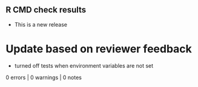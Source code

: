 ## R CMD check results

* This is a new release

# Update based on reviewer feedback
  - turned off tests when environment variables are not set

0 errors | 0 warnings | 0 notes


